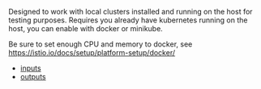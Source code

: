 Designed to work with local clusters installed and running 
on the host for testing purposes. Requires you already have
kubernetes running on the host, you can enable with 
docker or minikube.

Be sure to set enough CPU and memory to docker, see https://istio.io/docs/setup/platform-setup/docker/

* [inputs](./variables.tf)
* [outputs](./outputs.tf)